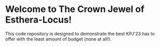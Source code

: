 # Welcome to The Crown Jewel of Esthera-Locus!
This code repository is designed to demonstrate the best KPJ'23 has to offer with the least amount of budget (none at all!).

